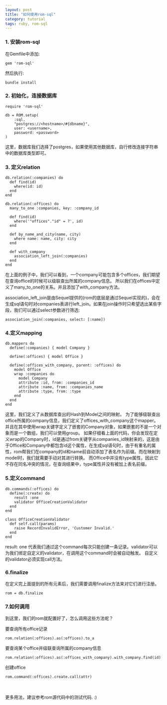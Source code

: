 ```yaml
---
layout: post
title: "如何使用rom-sql"
category: tutorial
tags: ruby, rom-sql
---
```


### 1. 安装rom-sql

在Gemfile中添加:

	gem 'rom-sql'
	
然后执行:

	bundle install
	

### 2. 初始化，连接数据库

	require 'rom-sql'
	
	db = ROM.setup(
		:sql,
		"postgres://<hostname>/#{dbname}",
		user: <username>,
		password: <password>
	)
	
这里，数据库我们选择了postgres，如果使用其他数据库，自行修改连接字符串中的数据库类型即可。
	
### 3. 定义relation

	db.relation(:companies) do
	  def find(id)
		where(id: id)
	  end
	end
	
	db.relation(:offices) do
	  many_to_one :companies, key: :company_id

	  def find(id)
		where('"offices"."id" = ?', id)
	  end

	  def by_name_and_city(name, city)
		where name: name, city: city
	  end

	  def with_company
		association_left_join(:companies)
	  end
	end

在上面的例子中，我们可以看到，一个company可能包含多个offices，我们期望在查询office的时候可以级联查出所属的company信息。
所以我们在offices中定义了many_to_one的关系。并且添加了with_company方法。

association_left_join是由Sequel提供的(rom的底层是通过Sequel实现的)，会在生成sql语句时对companies表进行left_join。如果在join操作时只希望选出某些字段，我们可以通过select参数进行筛选:

	association_join(:companies, select: [:name])
	
### 4.定义mapping

	db.mappers do
      define(:companies) { model Company }

      define(:offices) { model Office }

      define(:offices_with_company, parent: :offices) do
        model Office
        wrap :companies do
          model Company
          attribute :id, from: :companies_id
          attribute :name, from: :companies_name
          attribute :type, from: :type
        end
      end
    end
    
这里，我们定义了从数据库查出的Hash到Model之间的映射。
为了能够级联查出office所属的company信息，我们定义了offices_with_company这个mapper。并且在其中使用wrap关键字定义了嵌套的Company对象，如果嵌套的不是一个对象而是一个数组，我们可以使用group。
如果仔细看上面的代码，你会发现在定义wrap的Company时，id是通过from关键字从companies_id映射来的，这是由于Office和Company中都包含id这个属性，在生成sql语句时，由于有重名的属性，rom帮我们在company的id和name前自动添加了表名作为前缀。而在映射到model时，我们就需要手动对其进行转换。
而Office中并没有type属性，因此它不存在同名冲突的情况，在查询结果中，type属性并没有被加上表名前缀。

### 5.定义command
	
	db.commands(:offices) do
	  define(:create) do
		result :one
		validator OfficeCreationValidator
	  end
	end
	
	class OfficeCreationValidator
      def self.call(params)
        raise RecordInvalidError, 'Customer Invalid.'
      end
    end
	
result: one 代表我们通过这个command每次只能创建一条记录。validator可以为我们绑定自定义的validator，在调用这个command时会被自动触发。
自定义的validator必须实现call方法。

### 6.finalize

在定义完上面提到的所有元素后，我们需要调用finalize方法来对它们进行注册。

	rom = db.finalize

### 7.如何调用

到这里，我们的rom就配置好了，怎么调用这些方法呢？

要查询所有office记录

	rom.relation(:offices).as(:offices).to_a
要查询某个office并级联查询所属的company信息

	rom.relation(:offices).as(:offices_with_company).with_company.find(id).first
创建office
	
	rom.command(:offices).create.call(attr)
<br>
<br>
更多用法，建议参考rom源代码中的测试代码. :)
